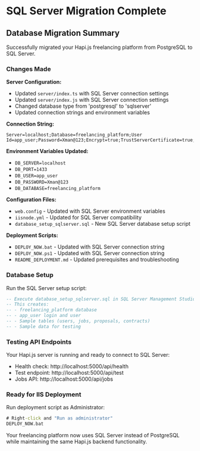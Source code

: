 # SQL Server Migration Complete

## Database Migration Summary

Successfully migrated your Hapi.js freelancing platform from PostgreSQL to SQL Server.

### Changes Made

**Server Configuration:**
- Updated `server/index.ts` with SQL Server connection settings
- Updated `server/index.js` with SQL Server connection settings  
- Changed database type from 'postgresql' to 'sqlserver'
- Updated connection strings and environment variables

**Connection String:**
```
Server=localhost;Database=freelancing_platform;User Id=app_user;Password=Xman@123;Encrypt=true;TrustServerCertificate=true;
```

**Environment Variables Updated:**
- `DB_SERVER=localhost`
- `DB_PORT=1433` 
- `DB_USER=app_user`
- `DB_PASSWORD=Xman@123`
- `DB_DATABASE=freelancing_platform`

**Configuration Files:**
- `web.config` - Updated with SQL Server environment variables
- `iisnode.yml` - Updated for SQL Server compatibility
- `database_setup_sqlserver.sql` - New SQL Server database setup script

**Deployment Scripts:**
- `DEPLOY_NOW.bat` - Updated with SQL Server connection string
- `DEPLOY_NOW.ps1` - Updated with SQL Server connection string
- `README_DEPLOYMENT.md` - Updated prerequisites and troubleshooting

### Database Setup

Run the SQL Server setup script:
```sql
-- Execute database_setup_sqlserver.sql in SQL Server Management Studio
-- This creates:
-- - freelancing_platform database
-- - app_user login and user
-- - Sample tables (users, jobs, proposals, contracts)
-- - Sample data for testing
```

### Testing API Endpoints

Your Hapi.js server is running and ready to connect to SQL Server:
- Health check: http://localhost:5000/api/health
- Test endpoint: http://localhost:5000/api/test
- Jobs API: http://localhost:5000/api/jobs

### Ready for IIS Deployment

Run deployment script as Administrator:
```cmd
# Right-click and "Run as administrator"
DEPLOY_NOW.bat
```

Your freelancing platform now uses SQL Server instead of PostgreSQL while maintaining the same Hapi.js backend functionality.